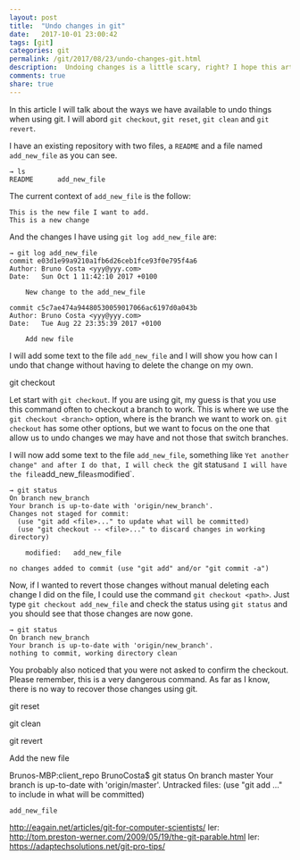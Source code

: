 ```yaml
---
layout: post
title:  "Undo changes in git"
date:   2017-10-01 23:00:42
tags: [git]
categories: git
permalink: /git/2017/08/23/undo-changes-git.html
description:  Undoing changes is a little scary, right? I hope this article helps you to keep calm when you need to undo stuff.
comments: true
share: true
---
```


In this article I will talk about the ways we have available to undo things when using git. I will abord `git checkout`, `git reset`, `git clean` and `git revert`.

I have an existing repository with two files, a `README` and a file named `add_new_file` as you can see.

```
→ ls
README		add_new_file
```

The current context of `add_new_file` is the follow:

```
This is the new file I want to add.
This is a new change
```

And the changes I have using `git log add_new_file` are:

```
→ git log add_new_file
commit e03d1e99a9210a1fb6d26ceb1fce93f0e795f4a6
Author: Bruno Costa <yyy@yyy.com>
Date:   Sun Oct 1 11:42:10 2017 +0100

    New change to the add_new_file

commit c5c7ae474a94480530059017066ac6197d0a043b
Author: Bruno Costa <yyy@yyy.com>
Date:   Tue Aug 22 23:35:39 2017 +0100

    Add new file
```

I will add some text to the file `add_new_file` and I will show you how can I undo that change without having to delete the change on my own.

git checkout

Let start with `git checkout`. If you are using git, my guess is that you use this command often to checkout a branch to work. This is where we use the `git checkout <branch>` option, where <branch> is the branch we want to work on. `git checkout` has some other options, but we want to focus on the one that allow us to undo changes we may have and not those that switch branches.

I will now add some text to the file `add_new_file`, something like `Yet another change" and after I do that, I will check the `git status` and I will have the file `add_new_file` as `modified`.

```
→ git status
On branch new_branch
Your branch is up-to-date with 'origin/new_branch'.
Changes not staged for commit:
  (use "git add <file>..." to update what will be committed)
  (use "git checkout -- <file>..." to discard changes in working directory)

    modified:   add_new_file

no changes added to commit (use "git add" and/or "git commit -a")
```

Now, if I wanted to revert those changes without manual deleting each change I did on the file, I could use the command `git checkout <path>`. Just type `git checkout add_new_file` and check the status using `git status` and you should see that those changes are now gone.

```
→ git status
On branch new_branch
Your branch is up-to-date with 'origin/new_branch'.
nothing to commit, working directory clean
```

You probably also noticed that you were not asked to confirm the checkout. Please remember, this is a very dangerous command. As far as I know, there is no way to recover those changes using git.

git reset

git clean

git revert


Add the new file

Brunos-MBP:client_repo BrunoCosta$ git status
On branch master
Your branch is up-to-date with 'origin/master'.
Untracked files:
  (use "git add <file>..." to include in what will be committed)

	add_new_file

  http://eagain.net/articles/git-for-computer-scientists/
  ler: http://tom.preston-werner.com/2009/05/19/the-git-parable.html
  ler: https://adaptechsolutions.net/git-pro-tips/
